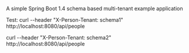 A simple Spring Boot 1.4 schema based multi-tenant example application


Test:
 curl --header "X-Person-Tenant: schema1" http://localhost:8080/api/people 
 
 curl --header "X-Person-Tenant: schema2" http://localhost:8080/api/people
